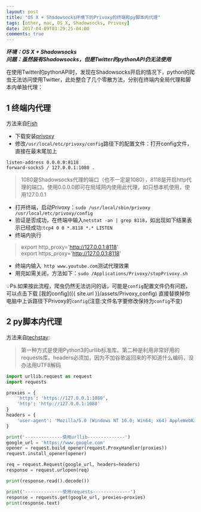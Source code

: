 ```yaml
---
layout: post
title: "OS X + Shadowsocks环境下的Privoxy的终端和py脚本内代理"
tags: [other, mac, OS X, Shadowsocks, Privoxy]
date: 2017-04-09T03:29:25-04:00
comments: true
---
```

***环境：OS X + Shadowsocks***  
***问题：虽然装有Shadowsocks，但是Twitter的pythonAPI仍无法使用***

在使用Twitter的pythonAPI时，发现在Shadowsocks开启的情况下，python的爬虫无法访问使用Twitter，此处整合了几个零散方法，分别在终端内全局代理和脚本内单独代理：

<!--more-->  
## 1 终端内代理  
方法来自[Fish](https://segmentfault.com/a/1190000008848001)  

* 下载安装[privoxy](http://www.privoxy.org)  
* 修改`/usr/local/etc/privoxy/config`路径下的配置文件：打开config文件，直接在最末尾加上  

```
listen-address 0.0.0.0:8118
forward-socks5 / 127.0.0.1:1080 .
```  
>1080是Shadowsocks代理的端口（也不一定是1080），8118是开启http代理的端口。使用0.0.0.0即可在局域网内使用此代理，如只想本机使用，使用127.0.0.1

* 打开终端，启动Privoxy：`sudo /usr/local/sbin/privoxy /usr/local/etc/privoxy/config`
* 验证是否成功，在终端中输入`netstat -an | grep 8118`，如出现如下结果表示已经成功:`tcp4 0 0 *.8118 *.* LISTEN`
* 终端内执行  

> export http_proxy='http://127.0.0.1:8118'  
> export https_proxy='http://127.0.0.1:8118'  

* 终端内输入` http www.youtube.com`测试代理效果
* 用完如需关闭，方法如下：`sudo /Applications/Privoxy/stopPrivoxy.sh`  

💡Ps.如果按此流程，爬虫仍然无法访问的话，可能是`config`配置文件仍有问题，可以点击下载 [我的config]({{ site.url }}/assets/Privoxy_config) 直接替换掉你电脑中上诉路径下Privoxy的`config`(注意:文件名字要修改保持为`config`不变)
## 2 py脚本内代理  
方法来自[techstay](https://segmentfault.com/q/1010000008986220):
> 第一种方式是使用Python3的urllib标准库。第二种是利用非常好用的requests库。headers必须加，因为不加谷歌返回来的不知道什么编码，没办法用UTF8解码  

```py
import urllib.request as request
import requests

proxies = {
    'https': 'https://127.0.0.1:1080',
    'http': 'http://127.0.0.1:1080'
}
headers = {
    'user-agent': 'Mozilla/5.0 (Windows NT 10.0; Win64; x64) AppleWebKit/537.36 (KHTML, like Gecko) Chrome/56.0.2924.87 Safari/537.36'
}

print('--------------使用urllib--------------')
google_url = 'https://www.google.com'
opener = request.build_opener(request.ProxyHandler(proxies))
request.install_opener(opener)

req = request.Request(google_url, headers=headers)
response = request.urlopen(req)

print(response.read().decode())

print('--------------使用requests--------------')
response = requests.get(google_url, proxies=proxies)
print(response.text)
```